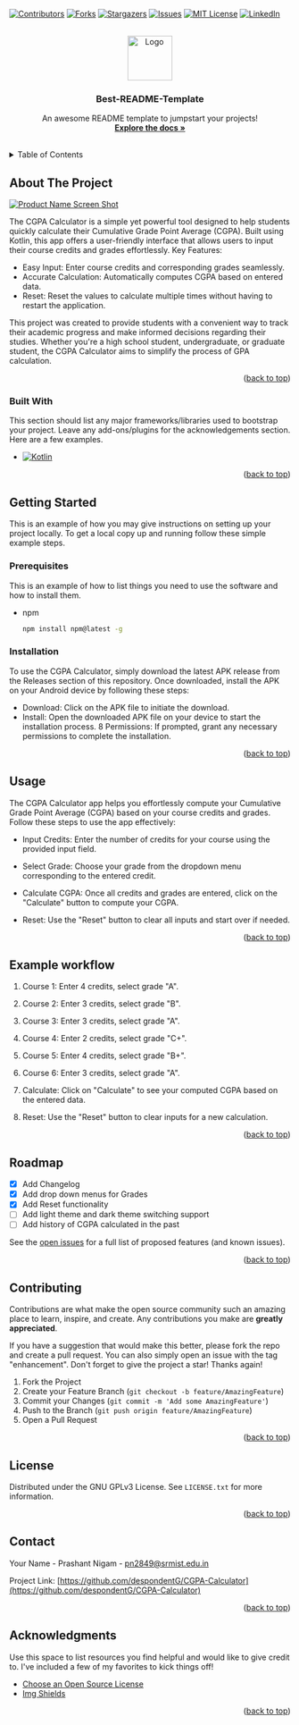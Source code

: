 <!-- Improved compatibility of back to top link: See: https://github.com/despondentG/CGPA-Calculator/pull/73 -->
<a name="readme-top"></a>
<!--
*** Thanks for checking out the Best-README-Template. If you have a suggestion
*** that would make this better, please fork the repo and create a pull request
*** or simply open an issue with the tag "enhancement".
*** Don't forget to give the project a star!
*** Thanks again! Now go create something AMAZING! :D
-->



<!-- PROJECT SHIELDS -->
<!--
*** I'm using markdown "reference style" links for readability.
*** Reference links are enclosed in brackets [ ] instead of parentheses ( ).
*** See the bottom of this document for the declaration of the reference variables
*** for contributors-url, forks-url, etc. This is an optional, concise syntax you may use.
*** https://www.markdownguide.org/basic-syntax/#reference-style-links
-->
[![Contributors][contributors-shield]][contributors-url]
[![Forks][forks-shield]][forks-url]
[![Stargazers][stars-shield]][stars-url]
[![Issues][issues-shield]][issues-url]
[![MIT License][license-shield]][license-url]
[![LinkedIn][linkedin-shield]][linkedin-url]



<!-- PROJECT LOGO -->
<br />
<div align="center">
  <a href="https://github.com/despondentG/CGPA-Calculator">
    <img src="images/logo.png" alt="Logo" width="80" height="80">
  </a>

  <h3 align="center">Best-README-Template</h3>

  <p align="center">
    An awesome README template to jumpstart your projects!
    <br />
      <a href="https://github.com/despondentG/CGPA-Calculator"><strong>Explore the docs »</strong></a>
    <br />
    <br />
  </p>
</div>



<!-- TABLE OF CONTENTS -->
<details>
  <summary>Table of Contents</summary>
  <ol>
    <li>
      <a href="#about-the-project">About The Project</a>
      <ul>
        <li><a href="#built-with">Built With</a></li>
      </ul>
    </li>
    <li>
      <a href="#getting-started">Getting Started</a>
      <ul>
        <li><a href="#prerequisites">Prerequisites</a></li>
        <li><a href="#installation">Installation</a></li>
      </ul>
    </li>
    <li><a href="#usage">Usage</a></li>
    <li><a href="#roadmap">Roadmap</a></li>
    <li><a href="#contributing">Contributing</a></li>
    <li><a href="#license">License</a></li>
    <li><a href="#contact">Contact</a></li>
    <li><a href="#acknowledgments">Acknowledgments</a></li>
  </ol>
</details>



<!-- ABOUT THE PROJECT -->
## About The Project

[![Product Name Screen Shot][product-screenshot]](https://example.com)

The CGPA Calculator is a simple yet powerful tool designed to help students quickly calculate their Cumulative Grade Point Average (CGPA). Built using Kotlin, this app offers a user-friendly interface that allows users to input their course credits and grades effortlessly.
Key Features:

* Easy Input: Enter course credits and corresponding grades seamlessly.
* Accurate Calculation: Automatically computes CGPA based on entered data.
* Reset: Reset the values to calculate multiple times without having to restart the application.

This project was created to provide students with a convenient way to track their academic progress and make informed decisions regarding their studies. Whether you're a high school student, undergraduate, or graduate student, the CGPA Calculator aims to simplify the process of GPA calculation.

<p align="right">(<a href="#readme-top">back to top</a>)</p>


### Built With

This section should list any major frameworks/libraries used to bootstrap your project. Leave any add-ons/plugins for the acknowledgements section. Here are a few examples.

* [![Kotlin][Next.js]][Next-url]

<p align="right">(<a href="#readme-top">back to top</a>)</p>



<!-- GETTING STARTED -->
## Getting Started

This is an example of how you may give instructions on setting up your project locally.
To get a local copy up and running follow these simple example steps.

### Prerequisites

This is an example of how to list things you need to use the software and how to install them.
* npm
  ```sh
  npm install npm@latest -g
  ```

### Installation

To use the CGPA Calculator, simply download the latest APK release from the Releases section of this repository. Once downloaded, install the APK on your Android device by following these steps:

  * Download: Click on the APK file to initiate the download.
  * Install: Open the downloaded APK file on your device to start the installation process.
  8 Permissions: If prompted, grant any necessary permissions to complete the installation.
<p align="right">(<a href="#readme-top">back to top</a>)</p>



<!-- USAGE EXAMPLES -->
## Usage

The CGPA Calculator app helps you effortlessly compute your Cumulative Grade Point Average (CGPA) based on your course credits and grades. Follow these steps to use the app effectively:

  * Input Credits: Enter the number of credits for your course using the provided input field.

  * Select Grade: Choose your grade from the dropdown menu corresponding to the entered credit.

  * Calculate CGPA: Once all credits and grades are entered, click on the "Calculate" button to compute your CGPA.

  * Reset: Use the "Reset" button to clear all inputs and start over if needed.

<p align="right">(<a href="#readme-top">back to top</a>)</p>


## Example workflow

1. Course 1: Enter 4 credits, select grade "A".

2. Course 2: Enter 3 credits, select grade "B".

3. Course 3: Enter 3 credits, select grade "A".

4. Course 4: Enter 2 credits, select grade "C+".

5. Course 5: Enter 4 credits, select grade "B+".

6. Course 6: Enter 3 credits, select grade "A".

7. Calculate: Click on "Calculate" to see your computed CGPA based on the entered data.

8. Reset: Use the "Reset" button to clear inputs for a new calculation.

<p align="right">(<a href="#readme-top">back to top</a>)</p>


<!-- ROADMAP -->
## Roadmap

- [x] Add Changelog
- [x] Add drop down menus for Grades
- [x] Add Reset functionality
- [ ] Add light theme and dark theme switching support
- [ ] Add history of CGPA calculated in the past

See the [open issues](https://github.com/despondentG/CGPA-Calculator/issues) for a full list of proposed features (and known issues).

<p align="right">(<a href="#readme-top">back to top</a>)</p>



<!-- CONTRIBUTING -->
## Contributing

Contributions are what make the open source community such an amazing place to learn, inspire, and create. Any contributions you make are **greatly appreciated**.

If you have a suggestion that would make this better, please fork the repo and create a pull request. You can also simply open an issue with the tag "enhancement".
Don't forget to give the project a star! Thanks again!

1. Fork the Project
2. Create your Feature Branch (`git checkout -b feature/AmazingFeature`)
3. Commit your Changes (`git commit -m 'Add some AmazingFeature'`)
4. Push to the Branch (`git push origin feature/AmazingFeature`)
5. Open a Pull Request

<p align="right">(<a href="#readme-top">back to top</a>)</p>



<!-- LICENSE -->
## License

Distributed under the GNU GPLv3 License. See `LICENSE.txt` for more information.

<p align="right">(<a href="#readme-top">back to top</a>)</p>



<!-- CONTACT -->
## Contact

Your Name - Prashant Nigam - pn2849@srmist.edu.in

Project Link: [https://github.com/despondentG/CGPA-Calculator](https://github.com/despondentG/CGPA-Calculator)

<p align="right">(<a href="#readme-top">back to top</a>)</p>



<!-- ACKNOWLEDGMENTS -->
## Acknowledgments

Use this space to list resources you find helpful and would like to give credit to. I've included a few of my favorites to kick things off!

* [Choose an Open Source License](https://choosealicense.com)
* [Img Shields](https://shields.io)

<p align="right">(<a href="#readme-top">back to top</a>)</p>



<!-- MARKDOWN LINKS & IMAGES -->
<!-- https://www.markdownguide.org/basic-syntax/#reference-style-links -->
[contributors-shield]: https://img.shields.io/github/contributors/despondentG/CGPA-Calculator.svg?style=for-the-badge
[contributors-url]: https://github.com/despondentG/CGPA-Calculator/graphs/contributors
[forks-shield]: https://img.shields.io/github/forks/despondentG/CGPA-Calculator.svg?style=for-the-badge
[forks-url]: https://github.com/despondentG/CGPA-Calculator/network/members
[stars-shield]: https://img.shields.io/github/stars/despondentG/CGPA-Calculator.svg?style=for-the-badge
[stars-url]: https://github.com/despondentG/CGPA-Calculator/stargazers
[issues-shield]: https://img.shields.io/github/issues/despondentG/CGPA-Calculator.svg?style=for-the-badge
[issues-url]: https://github.com/despondentG/CGPA-Calculator/issues
[license-shield]: https://img.shields.io/github/license/despondentG/CGPA-Calculator.svg
[license-url]: https://github.com/despondentG/CGPA-Calculator/master/LICENSE.txt
[linkedin-shield]: https://img.shields.io/badge/-LinkedIn-black.svg?style=for-the-badge&logo=linkedin&colorB=555
[linkedin-url]: https://linkedin.com/in/othneildrew
[product-screenshot]: images/screenshot.png
[Next.js]:https://img.shields.io/badge/Kotlin-0095D5?&style=for-the-badge&logo=kotlin&logoColor=white
[Next-url]: https://kotlinlang.org/
